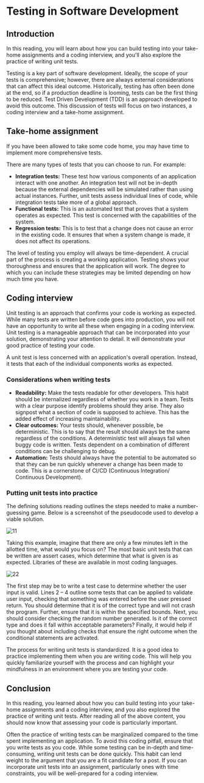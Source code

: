 # Testing in Software Development

## Introduction

In this reading, you will learn about how you can build testing into your take-home assignments and a coding interview, and you'll also explore the practice of writing unit tests.

Testing is a key part of software development. Ideally, the scope of your tests is comprehensive; however, there are always external considerations that can affect this ideal outcome. Historically, testing has often been done at the end, so if a production deadline is looming, tests can be the first thing to be reduced. Test Driven Development (TDD) is an approach developed to avoid this outcome. This discussion of tests will focus on two instances, a coding interview and a take-home assignment.

## Take-home assignment

If you have been allowed to take some code home, you may have time to implement more comprehensive tests.

There are many types of tests that you can choose to run. For example:

- **Integration tests:** These test how various components of an application interact with one another. An integration test will not be in-depth because the external dependencies will be simulated rather than using actual instances. Further, unit tests assess individual lines of code, while integration tests take more of a global approach.
- **Functional tests:** This is an automated test that proves that a system operates as expected. This test is concerned with the capabilities of the system.
- **Regression tests:** This is to test that a change does not cause an error in the existing code. It ensures that when a system change is made, it does not affect its operations.

The level of testing you employ will always be time-dependent. A crucial part of the process is creating a working application. Testing shows your thoroughness and ensures that the application will work. The degree to which you can include these strategies may be limited depending on how much time you have.

## Coding interview

Unit testing is an approach that confirms your code is working as expected. While many tests are written before code goes into production, you will not have an opportunity to write all these when engaging in a coding interview. Unit testing is a manageable approach that can be incorporated into your solution, demonstrating your attention to detail. It will demonstrate your good practice of testing your code.

A unit test is less concerned with an application's overall operation. Instead, it tests that each of the individual components works as expected.

### Considerations when writing tests

- **Readability:** Make the tests readable for other developers. This habit should be internalized regardless of whether you work in a team. Tests with a clear purpose identify problems should they arise. They also signpost what a section of code is supposed to achieve. This has the added effect of increasing maintainability.
- **Clear outcomes:** Your tests should, whenever possible, be deterministic. This is to say that the result should always be the same regardless of the conditions. A deterministic test will always fail when buggy code is written. Tests dependent on a combination of different conditions can be challenging to debug.
- **Automation:** Tests should always have the potential to be automated so that they can be run quickly whenever a change has been made to code. This is a cornerstone of CI/CD (Continuous Integration/ Continuous Development).

### Putting unit tests into practice

The defining solutions reading outlines the steps needed to make a number-guessing game. Below is a screenshot of the pseudocode used to develop a viable solution.

![11](https://github.com/icanerdogan/Meta-Coding-Interview-Preparation/assets/52867508/5a07e719-eb8c-4264-9698-0f7390a235e5)


Taking this example, imagine that there are only a few minutes left in the allotted time, what would you focus on? The most basic unit tests that can be written are assert cases, which determine that what is given is as expected. Libraries of these are available in most coding languages.

![22](https://github.com/icanerdogan/Meta-Coding-Interview-Preparation/assets/52867508/7e23dd34-037b-4eb3-aa6e-624650d0213b)


The first step may be to write a test case to determine whether the user input is valid. Lines 2 – 4 outline some tests that can be applied to validate user input, checking that something was entered before the user pressed return. You should determine that it is of the correct type and will not crash the program. Further, ensure that it is within the specified bounds. Next, you should consider checking the random number generated. Is it of the correct type and does it fall within acceptable parameters? Finally, it would help if you thought about including checks that ensure the right outcome when the conditional statements are activated.

The process for writing unit tests is standardized. It is a good idea to practice implementing them when you are writing code. This will help you quickly familiarize yourself with the process and can highlight your mindfulness in an environment where you are testing your code.

## Conclusion

In this reading, you learned about how you can build testing into your take-home assignments and a coding interview, and you also explored the practice of writing unit tests. After reading all of the above content, you should now know that assessing your code is particularly important.

Often the practice of writing tests can be marginalized compared to the time spent implementing an application. To avoid this coding pitfall, ensure that you write tests as you code. While some testing can be in-depth and time-consuming, writing unit tests can be done quickly. This habit can lend weight to the argument that you are a fit candidate for a post. If you can incorporate unit tests into an assignment, particularly ones with time constraints, you will be well-prepared for a coding interview.
